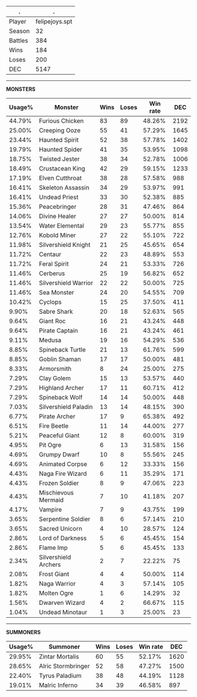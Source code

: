 .|.
|-|-
Player|felipejoys.spt
Season|32
Battles|384
Wins|184
Loses|200
DEC|5147

---
**MONSTERS**

Usage%|Monster|Wins|Loses|Win rate|DEC|
-|-|-|-|-|-|
44.79%|Furious Chicken|83|89|48.26%|2192|
25.00%|Creeping Ooze|55|41|57.29%|1645|
23.44%|Haunted Spirit|52|38|57.78%|1402|
19.79%|Haunted Spider|41|35|53.95%|1098|
18.75%|Twisted Jester|38|34|52.78%|1006|
18.49%|Crustacean King|42|29|59.15%|1233|
17.19%|Elven Cutthroat|38|28|57.58%|988|
16.41%|Skeleton Assassin|34|29|53.97%|991|
16.41%|Undead Priest|33|30|52.38%|885|
15.36%|Peacebringer|28|31|47.46%|864|
14.06%|Divine Healer|27|27|50.00%|814|
13.54%|Water Elemental|29|23|55.77%|855|
12.76%|Kobold Miner|27|22|55.10%|722|
11.98%|Silvershield Knight|21|25|45.65%|654|
11.72%|Centaur|22|23|48.89%|553|
11.72%|Feral Spirit|24|21|53.33%|726|
11.46%|Cerberus|25|19|56.82%|652|
11.46%|Silvershield Warrior|22|22|50.00%|725|
11.46%|Sea Monster|24|20|54.55%|709|
10.42%|Cyclops|15|25|37.50%|411|
9.90%|Sabre Shark|20|18|52.63%|565|
9.64%|Giant Roc|16|21|43.24%|448|
9.64%|Pirate Captain|16|21|43.24%|461|
9.11%|Medusa|19|16|54.29%|536|
8.85%|Spineback Turtle|21|13|61.76%|599|
8.85%|Goblin Shaman|17|17|50.00%|481|
8.33%|Armorsmith|8|24|25.00%|275|
7.29%|Clay Golem|15|13|53.57%|440|
7.29%|Highland Archer|17|11|60.71%|412|
7.29%|Spineback Wolf|14|14|50.00%|448|
7.03%|Silvershield Paladin|13|14|48.15%|390|
6.77%|Pirate Archer|17|9|65.38%|492|
6.51%|Fire Beetle|11|14|44.00%|277|
5.21%|Peaceful Giant|12|8|60.00%|319|
4.95%|Pit Ogre|6|13|31.58%|156|
4.69%|Grumpy Dwarf|10|8|55.56%|245|
4.69%|Animated Corpse|6|12|33.33%|156|
4.43%|Naga Fire Wizard|6|11|35.29%|171|
4.43%|Frozen Soldier|8|9|47.06%|223|
4.43%|Mischievous Mermaid|7|10|41.18%|207|
4.17%|Vampire|7|9|43.75%|199|
3.65%|Serpentine Soldier|8|6|57.14%|210|
3.65%|Sacred Unicorn|4|10|28.57%|124|
2.86%|Lord of Darkness|5|6|45.45%|154|
2.86%|Flame Imp|5|6|45.45%|133|
2.34%|Silvershield Archers|2|7|22.22%|75|
2.08%|Frost Giant|4|4|50.00%|114|
1.82%|Naga Warrior|4|3|57.14%|105|
1.82%|Molten Ogre|1|6|14.29%|32|
1.56%|Dwarven Wizard|4|2|66.67%|115|
1.04%|Undead Minotaur|1|3|25.00%|23|

---
**SUMMONERS**

Usage%|Summoner|Wins|Loses|Win rate|DEC|
-|-|-|-|-|-|
29.95%|Zintar Mortalis|60|55|52.17%|1620|
28.65%|Alric Stormbringer|52|58|47.27%|1500|
22.40%|Tyrus Paladium|38|48|44.19%|1128|
19.01%|Malric Inferno|34|39|46.58%|897|
